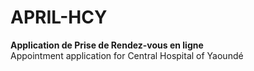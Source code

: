 # APRIL-HCY
**Application de Prise de Rendez-vous en ligne**  
Appointment application for Central Hospital of Yaoundé
